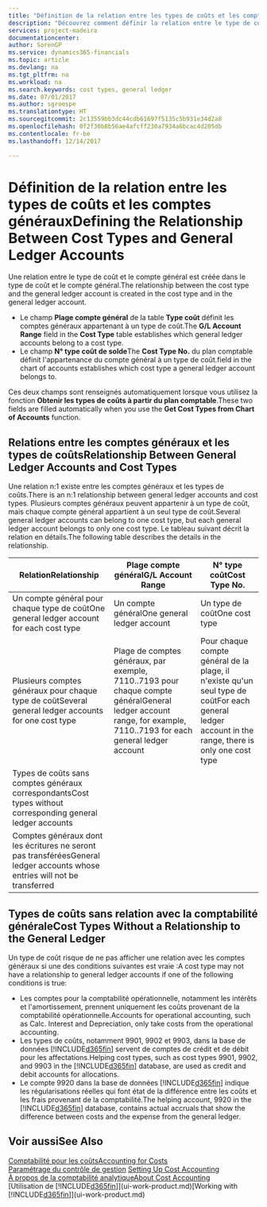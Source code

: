 ```yaml
---
title: "Définition de la relation entre les types de coûts et les comptes généraux | Microsoft Docs"
description: "Découvrez comment définir la relation entre le type de coût et le compte général."
services: project-madeira
documentationcenter: 
author: SorenGP
ms.service: dynamics365-financials
ms.topic: article
ms.devlang: na
ms.tgt_pltfrm: na
ms.workload: na
ms.search.keywords: cost types, general ledger
ms.date: 07/01/2017
ms.author: sgroespe
ms.translationtype: HT
ms.sourcegitcommit: 2c13559bb3dc44cdb61697f5135c5b931e34d2a8
ms.openlocfilehash: 0f2f30b8b56ae4afcff230a7934a6bcac4d205db
ms.contentlocale: fr-be
ms.lasthandoff: 12/14/2017

---
```

# <a name="defining-the-relationship-between-cost-types-and-general-ledger-accounts"></a><span data-ttu-id="37db0-103">Définition de la relation entre les types de coûts et les comptes généraux</span><span class="sxs-lookup"><span data-stu-id="37db0-103">Defining the Relationship Between Cost Types and General Ledger Accounts</span></span>
<span data-ttu-id="37db0-104">Une relation entre le type de coût et le compte général est créée dans le type de coût et le compte général.</span><span class="sxs-lookup"><span data-stu-id="37db0-104">The relationship between the cost type and the general ledger account is created in the cost type and in the general ledger account.</span></span>  

* <span data-ttu-id="37db0-105">Le champ **Plage compte général** de la table **Type coût** définit les comptes généraux appartenant à un type de coût.</span><span class="sxs-lookup"><span data-stu-id="37db0-105">The **G/L Account Range** field in the **Cost Type** table establishes which general ledger accounts belong to a cost type.</span></span>  
* <span data-ttu-id="37db0-106">Le champ **N° type coût de solde**</span><span class="sxs-lookup"><span data-stu-id="37db0-106">The **Cost Type No.**</span></span> <span data-ttu-id="37db0-107">du plan comptable définit l'appartenance du compte général à un type de coût.</span><span class="sxs-lookup"><span data-stu-id="37db0-107">field in the chart of accounts establishes which cost type a general ledger account belongs to.</span></span>  

<span data-ttu-id="37db0-108">Ces deux champs sont renseignés automatiquement lorsque vous utilisez la fonction **Obtenir les types de coûts à partir du plan comptable**.</span><span class="sxs-lookup"><span data-stu-id="37db0-108">These two fields are filled automatically when you use the **Get Cost Types from Chart of Accounts** function.</span></span>  

## <a name="relationship-between-general-ledger-accounts-and-cost-types"></a><span data-ttu-id="37db0-109">Relations entre les comptes généraux et les types de coûts</span><span class="sxs-lookup"><span data-stu-id="37db0-109">Relationship Between General Ledger Accounts and Cost Types</span></span>  
<span data-ttu-id="37db0-110">Une relation n:1 existe entre les comptes généraux et les types de coûts.</span><span class="sxs-lookup"><span data-stu-id="37db0-110">There is an n:1 relationship between general ledger accounts and cost types.</span></span> <span data-ttu-id="37db0-111">Plusieurs comptes généraux peuvent appartenir à un type de coût, mais chaque compte général appartient à un seul type de coût.</span><span class="sxs-lookup"><span data-stu-id="37db0-111">Several general ledger accounts can belong to one cost type, but each general ledger account belongs to only one cost type.</span></span> <span data-ttu-id="37db0-112">Le tableau suivant décrit la relation en détails.</span><span class="sxs-lookup"><span data-stu-id="37db0-112">The following table describes the details in the relationship.</span></span>  

|<span data-ttu-id="37db0-113">Relation</span><span class="sxs-lookup"><span data-stu-id="37db0-113">Relationship</span></span>|<span data-ttu-id="37db0-114">**Plage compte général**</span><span class="sxs-lookup"><span data-stu-id="37db0-114">**G/L Account Range**</span></span>|<span data-ttu-id="37db0-115">**N° type coût**</span><span class="sxs-lookup"><span data-stu-id="37db0-115">**Cost Type No.**</span></span>|  
|------------------|------------------------------------------------|-------------------------------------------|  
|<span data-ttu-id="37db0-116">Un compte général pour chaque type de coût</span><span class="sxs-lookup"><span data-stu-id="37db0-116">One general ledger account for each cost type</span></span>|<span data-ttu-id="37db0-117">Un compte général</span><span class="sxs-lookup"><span data-stu-id="37db0-117">One general ledger account</span></span>|<span data-ttu-id="37db0-118">Un type de coût</span><span class="sxs-lookup"><span data-stu-id="37db0-118">One cost type</span></span>|  
|<span data-ttu-id="37db0-119">Plusieurs comptes généraux pour chaque type de coût</span><span class="sxs-lookup"><span data-stu-id="37db0-119">Several general ledger accounts for one cost type</span></span>|<span data-ttu-id="37db0-120">Plage de comptes généraux, par exemple, 7110..7193 pour chaque compte général</span><span class="sxs-lookup"><span data-stu-id="37db0-120">General ledger account range, for example, 7110..7193 for each general ledger account</span></span>|<span data-ttu-id="37db0-121">Pour chaque compte général de la plage, il n'existe qu'un seul type de coût</span><span class="sxs-lookup"><span data-stu-id="37db0-121">For each general ledger account in the range, there is only one cost type</span></span>|  
|<span data-ttu-id="37db0-122">Types de coûts sans comptes généraux correspondants</span><span class="sxs-lookup"><span data-stu-id="37db0-122">Cost types without corresponding general ledger accounts</span></span>|<Empty>||  
|<span data-ttu-id="37db0-123">Comptes généraux dont les écritures ne seront pas transférées</span><span class="sxs-lookup"><span data-stu-id="37db0-123">General ledger accounts whose entries will not be transferred</span></span>||<Empty>|  

## <a name="cost-types-without-a-relationship-to-the-general-ledger"></a><span data-ttu-id="37db0-124">Types de coûts sans relation avec la comptabilité générale</span><span class="sxs-lookup"><span data-stu-id="37db0-124">Cost Types Without a Relationship to the General Ledger</span></span>  
<span data-ttu-id="37db0-125">Un type de coût risque de ne pas afficher une relation avec les comptes généraux si une des conditions suivantes est vraie :</span><span class="sxs-lookup"><span data-stu-id="37db0-125">A cost type may not have a relationship to general ledger accounts if one of the following conditions is true:</span></span>  

* <span data-ttu-id="37db0-126">Les comptes pour la comptabilité opérationnelle, notamment les intérêts et l'amortissement, prennent uniquement les coûts provenant de la comptabilité opérationnelle.</span><span class="sxs-lookup"><span data-stu-id="37db0-126">Accounts for operational accounting, such as Calc. Interest and Depreciation, only take costs from the operational accounting.</span></span>  
* <span data-ttu-id="37db0-127">Les types de coûts, notamment 9901, 9902 et 9903, dans la base de données [!INCLUDE[d365fin](includes/d365fin_md.md)] servent de comptes de crédit et de débit pour les affectations.</span><span class="sxs-lookup"><span data-stu-id="37db0-127">Helping cost types, such as cost types 9901, 9902, and 9903 in the [!INCLUDE[d365fin](includes/d365fin_md.md)] database, are used as credit and debit accounts for allocations.</span></span>  
* <span data-ttu-id="37db0-128">Le compte 9920 dans la base de données [!INCLUDE[d365fin](includes/d365fin_md.md)] indique les régularisations réelles qui font état de la différence entre les coûts et les frais provenant de la comptabilité.</span><span class="sxs-lookup"><span data-stu-id="37db0-128">The helping account, 9920 in the [!INCLUDE[d365fin](includes/d365fin_md.md)] database, contains actual accruals that show the difference between costs and the expense from the general ledger.</span></span>  

## <a name="see-also"></a><span data-ttu-id="37db0-129">Voir aussi</span><span class="sxs-lookup"><span data-stu-id="37db0-129">See Also</span></span>  
[<span data-ttu-id="37db0-130">Comptabilité pour les coûts</span><span class="sxs-lookup"><span data-stu-id="37db0-130">Accounting for Costs</span></span>](finance-manage-cost-accounting.md)  
<span data-ttu-id="37db0-131">[Paramétrage du contrôle de gestion](finance-set-up-cost-accounting.md) </span><span class="sxs-lookup"><span data-stu-id="37db0-131">[Setting Up Cost Accounting](finance-set-up-cost-accounting.md) </span></span>  
[<span data-ttu-id="37db0-132">À propos de la comptabilité analytique</span><span class="sxs-lookup"><span data-stu-id="37db0-132">About Cost Accounting</span></span>](finance-about-cost-accounting.md)  
<span data-ttu-id="37db0-133">[Utilisation de [!INCLUDE[d365fin](includes/d365fin_md.md)]](ui-work-product.md)</span><span class="sxs-lookup"><span data-stu-id="37db0-133">[Working with [!INCLUDE[d365fin](includes/d365fin_md.md)]](ui-work-product.md)</span></span>

